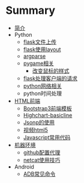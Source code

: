 # Summary

* [简介](README.md)
* Python
   * [flask文件上传](python/flask-upload.md)
   * [flask使用layout](python/flask-layout.md)
   * [argparse](python/argparse.md)
   * [pygame相关](python/pygame-introduction.md)
       * [改变鼠标的样式](python/pygame-cursor.md)
   * [flask处理客户端的请求](python/flask-handle-client-request.md)
   * [python网络相关](python/python-network.md)
   * python时间处理
* [HTML前端](html/introduction.md)
   * [Bootstrap3前端模板](html/bootstrap3-template.md)
   * [Highchart-basicline](html/highchart-basicline.md)
   * [Jsonp的使用](html/jsonp.md)
   * [视频html5](html/video-html5.md)
   * [Javascript常用代码](html/js-common-code.md)
* [机器环境](devops/introduction.md)
   * [github配置代理](devops/github-proxy.md)
   * [netcat使用技巧](devops/netcat.md)
* Android
   * [ADB常见命令](android/adb.md)

